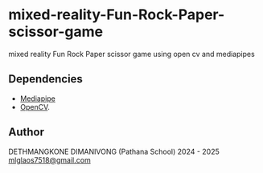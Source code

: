 # mixed-reality-Fun-Rock-Paper-scissor-game
mixed reality Fun Rock Paper scissor game using open cv and mediapipes

## Dependencies

* [Mediapipe](https://google.github.io/mediapipe/)
* [OpenCV](https://opencv.org).

## Author

DETHMANGKONE DIMANIVONG (Pathana School) 2024 - 2025 mlglaos7518@gmail.com
